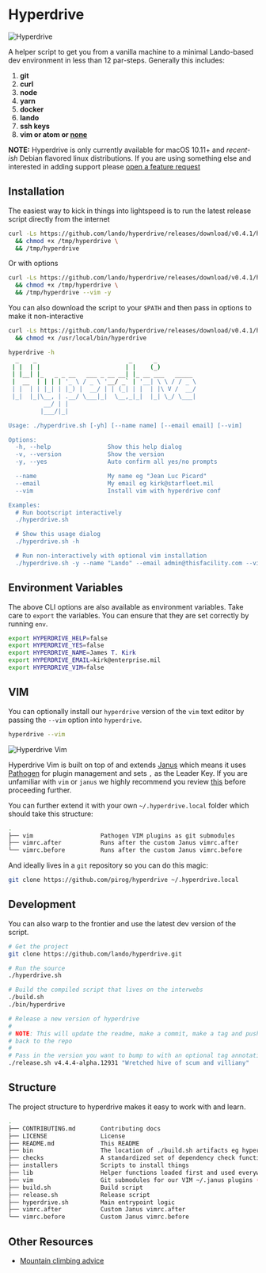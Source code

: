 Hyperdrive
==========

![Hyperdrive](https://raw.githubusercontent.com/lando/hyperdrive/master/hyperdrive.gif)

A helper script to get you from a vanilla machine to a minimal Lando-based dev environment in less than 12 par-steps. Generally this includes:

  1. **git**
  2. **curl**
  3. **node**
  4. **yarn**
  5. **docker**
  6. **lando**
  7. **ssh keys**
  9. **vim or atom or [none](https://www.youtube.com/watch?v=UsjoFZEwAyI)**

**NOTE:** Hyperdrive is only currently available for macOS 10.11+ and _recent-ish_ Debian flavored linux distributions. If you are using something else and interested in adding support please [open a feature request](https://github.com/lando/hyperdrive/issues/new?template=feature_request.md)

Installation
------------

The easiest way to kick in things into lightspeed is to run the latest release script directly from the internet

```bash
curl -Ls https://github.com/lando/hyperdrive/releases/download/v0.4.1/hyperdrive > /tmp/hyperdrive \
  && chmod +x /tmp/hyperdrive \
  && /tmp/hyperdrive
```

Or with options

```bash
curl -Ls https://github.com/lando/hyperdrive/releases/download/v0.4.1/hyperdrive > /tmp/hyperdrive \
  && chmod +x /tmp/hyperdrive \
  && /tmp/hyperdrive --vim -y
```

You can also download the script to your `$PATH` and then pass in options to make it non-interactive

```bash
curl -Ls https://github.com/lando/hyperdrive/releases/download/v0.4.1/hyperdrive > /usr/local/bin/hyperdrive \
  && chmod +x /usr/local/bin/hyperdrive
```
```bash
hyperdrive -h
  _    _                          _      _
 | |  | |                        | |    (_)
 | |__| |_   _ _ __   ___ _ __ __| |_ __ ___   _____
 |  __  | | | | '_ \ / _ \ '__/ _` | '__| \ \ / / _ \
 | |  | | |_| | |_) |  __/ | | (_| | |  | |\ V /  __/
 |_|  |_|\__, | .__/ \___|_|  \__,_|_|  |_| \_/ \___|
          __/ | |
         |___/|_|

Usage: ./hyperdrive.sh [-yh] [--name name] [--email email] [--vim]

Options:
  -h, --help                Show this help dialog
  -v, --version             Show the version
  -y, --yes                 Auto confirm all yes/no prompts

  --name                    My name eg "Jean Luc Picard"
  --email                   My email eg kirk@starfleet.mil
  --vim                     Install vim with hyperdrive conf

Examples:
  # Run bootscript interactively
  ./hyperdrive.sh

  # Show this usage dialog
  ./hyperdrive.sh -h

  # Run non-interactively with optional vim installation
  ./hyperdrive.sh -y --name "Lando" --email admin@thisfacility.com --vim

```

Environment Variables
---------------------

The above CLI options are also available as environment variables. Take care to `export` the variables. You can ensure that they are set correctly by running `env`.

```bash
export HYPERDRIVE_HELP=false
export HYPERDRIVE_YES=false
export HYPERDRIVE_NAME=James T. Kirk
export HYPERDRIVE_EMAIL=kirk@enterprise.mil
export HYPERDRIVE_VIM=false
```

VIM
---

You can optionally install our `hyperdrive` version of the `vim` text editor by passing the `--vim` option into `hyperdrive`.

```bash
hyperdrive --vim
```

![Hyperdrive Vim](https://raw.githubusercontent.com/lando/hyperdrive/master/hypervim.png)

Hyperdrive Vim is built on top of and extends [Janus](https://github.com/carlhuda/janus) which means it uses [Pathogen](https://github.com/tpope/vim-pathogen) for plugin management and sets `,` as the Leader Key. If you are unfamiliar with `vim` or `janus` we highly recommend you review [this](https://github.com/carlhuda/janus#intro-to-vim) before proceeding further.

You can further extend it with your own `~/.hyperdrive.local` folder which should take this structure:

```bash
.
├── vim                   Pathogen VIM plugins as git submodules
├── vimrc.after           Runs after the custom Janus vimrc.after
└── vimrc.before          Runs after the custom Janus vimrc.before
```

And ideally lives in a `git` repository so you can do this magic:

```bash
git clone https://github.com/pirog/hyperdrive ~/.hyperdrive.local
```

Development
-----------

You can also warp to the frontier and use the latest dev version of the script.

```bash
# Get the project
git clone https://github.com/lando/hyperdrive.git

# Run the source
./hyperdrive.sh

# Build the compiled script that lives on the interwebs
./build.sh
./bin/hyperdrive

# Release a new version of hyperdrive
#
# NOTE: This will update the readme, make a commit, make a tag and push
# back to the repo
#
# Pass in the version you want to bump to with an optional tag annotation
./release.sh v4.4.4-alpha.12931 "Wretched hive of scum and villiany"
```

Structure
---------

The project structure to hyperdrive makes it easy to work with and learn.

```bash
.
├── CONTRIBUTING.md       Contributing docs
├── LICENSE               License
├── README.md             This README
├── bin                   The location of ./build.sh artifacts eg hyperdrive
├── checks                A standardized set of dependency check functions
├── installers            Scripts to install things
├── lib                   Helper functions loaded first and used everywhere else
├── vim                   Git submodules for our VIM ~/.janus plugins (Pathogen)
├── build.sh              Build script
├── release.sh            Release script
├── hyperdrive.sh         Main entrypoint logic
├── vimrc.after           Custom Janus vimrc.after
└── vimrc.before          Custom Janus vimrc.before
```

Other Resources
---------------

* [Mountain climbing advice](https://www.youtube.com/watch?v=tkBVDh7my9Q)

